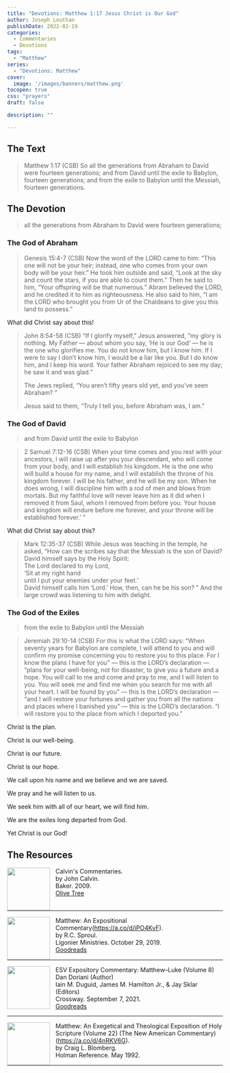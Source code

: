 ```yaml
---
title: "Devotions: Matthew 1:17 Jesus Christ is Our God"
author: Joseph Louthan
publishDate: 2022-02-19
categories:
  - Commentaries
  - Devotions
tags:
  - "Matthew"
series:
  - "Devotions: Matthew"
cover:
  image: '/images/banners/matthew.png'
tocopen: true
css: "prayers"
draft: false

description: ""

---
```

## The Text

>Matthew 1:17 (CSB) So all the generations from Abraham to David were fourteen generations; and from David until the exile to Babylon, fourteen generations; and from the exile to Babylon until the Messiah, fourteen generations.

## The Devotion

> all the generations from Abraham to David were fourteen generations;

### The God of Abraham

>Genesis 15:4-7 (CSB) Now the word of the LORD came to him: “This one will not be your heir; instead, one who comes from your own body will be your heir.” He took him outside and said, “Look at the sky and count the stars, if you are able to count them.” Then he said to him, “Your offspring will be that numerous.”
Abram believed the LORD, and he credited it to him as righteousness.
He also said to him, “I am the LORD who brought you from Ur of the Chaldeans to give you this land to possess.”

What did Christ say about this!

>John 8:54-58 (CSB) “If I glorify myself,” Jesus answered, “my glory is nothing. My Father — about whom you say, ‘He is our God’ — he is the one who glorifies me. You do not know him, but I know him. If I were to say I don’t know him, I would be a liar like you. But I do know him, and I keep his word. Your father Abraham rejoiced to see my day; he saw it and was glad.”
>
>The Jews replied, “You aren’t fifty years old yet, and you’ve seen Abraham? ”
>
>Jesus said to them, “Truly I tell you, before Abraham was, I am.”

### The God of David

> and from David until the exile to Babylon

>2 Samuel 7:12-16 (CSB) When your time comes and you rest with your ancestors, I will raise up after you your descendant, who will come from your body, and I will establish his kingdom. He is the one who will build a house for my name, and I will establish the throne of his kingdom forever. I will be his father, and he will be my son. When he does wrong, I will discipline him with a rod of men and blows from mortals. But my faithful love will never leave him as it did when I removed it from Saul, whom I removed from before you. Your house and kingdom will endure before me forever, and your throne will be established forever.’ ”

What did Christ say about this?

>Mark 12:35-37 (CSB) While Jesus was teaching in the temple, he asked, “How can the scribes say that the Messiah is the son of David? David himself says by the Holy Spirit:  
>The Lord declared to my Lord,  
>‘Sit at my right hand  
>until I put your enemies under your feet.’  
>David himself calls him ‘Lord.’ How, then, can he be his son? ” And the large crowd was listening to him with delight.

### The God of the Exiles

>from the exile to Babylon until the Messiah

>Jeremiah 29:10-14 (CSB) For this is what the LORD says: “When seventy years for Babylon are complete, I will attend to you and will confirm my promise concerning you to restore you to this place. For I know the plans I have for you” — this is the LORD’s declaration — “plans for your well-being, not for disaster, to give you a future and a hope. You will call to me and come and pray to me, and I will listen to you. You will seek me and find me when you search for me with all your heart. I will be found by you” — this is the LORD’s declaration — “and I will restore your fortunes and gather you from all the nations and places where I banished you” — this is the LORD’s declaration. “I will restore you to the place from which I deported you.”

Christ is the plan.

Christ is our well-being.

Christ is our future.

Christ is our hope.

We call upon his name and we believe and we are saved.

We pray and he will listen to us.

We seek him with all of our heart, we will find him.

We are the exiles long departed from God.

Yet Christ is our God!

## The Resources

<p style="clear:both;">

<img src="/images/resources/commentary-calvin-set.png" align="left" width="100" style="padding-right: 10px" />Calvin's Commentaries.  
by John Calvin.  
Baker. 2009.  
[Olive Tree](https://www.olivetree.com/store/product.php?productid=17517)

<p style="clear:both;">

---

<img src="/images/resources/commentary-matthew-sproul.jpg" align="left" width="100" style="padding-right: 10px" />Matthew: An Expositional Commentary(https://a.co/d/iPO4KvF).  
by R.C. Sproul.  
Ligonier Ministries. October 29, 2019.  
[Goodreads](https://www.goodreads.com/book/show/14453116-matthew?ac=1&from_search=true&qid=1gLpP1i9jq&rank=1)

<p style="clear:both;">

---

<img src="/images/resources/commentary-esv-expository-set.jpg" align="left" width="100" style="padding-right: 10px" />ESV Expository Commentary: Matthew–Luke (Volume 8)  
Dan Doriani (Author)  
Iain M. Duguid, James M. Hamilton Jr., & Jay Sklar (Editors)  
Crossway. September 7, 2021.  
[Goodreads](https://www.goodreads.com/book/show/50611048-esv-expository-commentary-volume-8?ac=1&from_search=true&qid=KXgplk0Joa&rank=1)

<p style="clear:both;">

---

<img src="/images/resources/commentary-matthew-nac-blomberg.jpg" align="left" width="100" style="padding-right: 10px" />Matthew: An Exegetical and Theological Exposition of Holy Scripture (Volume 22) (The New American Commentary)(https://a.co/d/4nRKV6G).  
by Craig L. Blomberg.  
Holman Reference. May 1992.

<p style="clear:both;">

---
